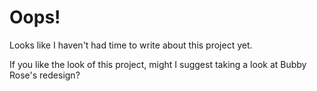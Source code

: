 # Oops! 
Looks like I haven't had time to write about this project yet. 

If you like the look of this project, might I suggest taking a look at Bubby Rose's redesign?
